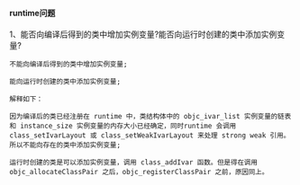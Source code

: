 #### runtime问题



1、能否向编译后得到的类中增加实例变量?能否向运行时创建的类中添加实例变量?

```
不能向编译后得到的类中增加实例变量;

能向运行时创建的类中添加实例变量;

解释如下：

因为编译后的类已经注册在 runtime 中，类结构体中的 objc_ivar_list 实例变量的链表 和 instance_size 实例变量的内存大小已经确定，同时runtime 会调用 class_setIvarLayout 或 class_setWeakIvarLayout 来处理 strong weak 引用。所以不能向存在的类中添加实例变量;

运行时创建的类是可以添加实例变量，调用 class_addIvar 函数。但是得在调用 objc_allocateClassPair 之后，objc_registerClassPair 之前，原因同上。
```




